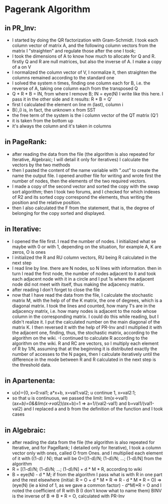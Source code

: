 # Pagerank Algorithm

## in PR_Inv:
- I started by doing the QR factorization with Gram-Schmidt. I took each
column vector of matrix A, and the following column vectors from the matrix
I "straighten" and regulate those after the one I took;
- I took the dimensions of A to know how much to allocate for Q and R.
firstly Q and R are null matrices, but also the inverse of A. I make a copy of a on V
- I normalized the column vector of V, I normalize it, then straighten the columns
remained according to the standard one
- I solved the system n times, finding one column each for B, i.e. the reverse
of A, taking one column each from the transposed Q
- Q * R * B = IN, from where I remove B; IN = eye(N) I write like this here. I pass it in
the other side and it results: R * B = Q'
- first I calculated the element on line m (last), column i
- B(:,i) is, in fact, the unknown x from SST
- the free term of the system is the i column vector of the QT matrix (Q')
- it is taken from the bottom up
- it's always the column and it's taken in columns

## in PageRank:
- after reading the data from the file (the algorithm is also repeated for Iterative,
Algebraic; I will detail it only for iteratives) I calculate the vectors
by the two methods
- then I pasted the content of the name variable with ".out" to create the name
the output file. I opened another file for writing and wrote
first the number of nodes, then the elements of the two required vectors.
- I made a copy of the second vector and sorted the copy with
the swap sort algorithm; then I took two forums,
and I checked for which indexes of R2 and its sorted copy correspond
the elements, thus writing the position and the relative position.
- then I also calculated the F from the statement, that is, the degree of belonging for the copy
sorted and displayed.

## in Iterative:
- I opened the file first. I read the number of nodes. I initialized what se
maybe with 0 or with 1, depending on the situation, for example A, K are zeros, O is ones
- I initialized the R and RU column vectors, RU being R calculated in the next step
- I read line by line. there are N nodes, so N lines with information. then in turn
I read the first node, the number of nodes adjacent to it and took each adjacent node
with it in a circle and I put 1s where the adjacent node did not meet with itself,
thus making the adjacency matrix.
- after reading I don't forget to close the file
- now that I have read the data from the file, I calculate the stochastic matrix M, with the help of
of the K matrix, the one of degrees, which is a diagonal matrix. I took the lines and counted,
how many 1's are in the adjacency matrix, i.e. how many nodes is adjacent to the node whose
column in the corresponding matrix. I could do this while reading, but I didn't realize it.
I put the calculated number on the main diagonal of the matrix K. I then reversed it
with the help of PR-Inv and I multiplied it with the adjacent one, finding, thus,
the stochastic matrix, according to the algorithm on the wiki.
-I continued to calculate R according to the algorithm on the wiki. R and RC are vectors,
so I multiply each element of R by 1/N, assuming that at the beginning it is distributed
exactly the number of accesses to the N pages, then I calculate iteratively until the difference
in the mode between R and R calculated in the next step is the threshold data.

## in Apartenenta:
- u(x)={0, x=0:val1;
        a*x+b, x=val1:val2; u continue
        1, x=val2:1;
- so that u is continuous, we passed the limit: lim(x->val1)(a*x+b)=0&&lim(x->val2)(a*x+b)=1
=> a=1/(val2-val1) and b=val1/(val1-val2) and I replaced a and b from the definition of the function
and I took cases

## in Algebraic:
- after reading the data from the file (the algorithm is also repeated for Iterative,
and for PageRank; I detailed only for Iterative), I took a column vector only
with ones, called O from Ones. and I multiplied each element of it
with ((1-d) / N); that will be O=[(1-d)/N; (1-d)/N; ...; (1-d)/N] from the algorithm
- R = [(1-d)/N; (1-d)/N; ...; (1-d)/N] + d * M * R, according to wiki
- B = eye(N) - d * M; if from the algorithm I pass what is with R in one part and
the rest elsewhere (initial: R = O + d * M * R => R - d * M * R = O)
=> (eye(N) (ie a kind of 1, as we gave a common factor) - d*M)*R = O
and I noted the coefficient of R with B (I don't know what to name them)
BINV is the inverse of B => B * R = O, calculated with PR-Inv
